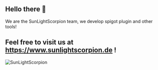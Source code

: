 ## Hello there 👋

We are the SunLightScorpion team, we develop spigot plugin and other tools!

## Feel free to visit us at https://www.sunlightscorpion.de !

<p><img align="left" src="https://github-readme-stats.vercel.app/api/top-langs?username=sunlightscorpion&show_icons=true&locale=en&layout=compact" alt="SunLightScorpion" /></p>
